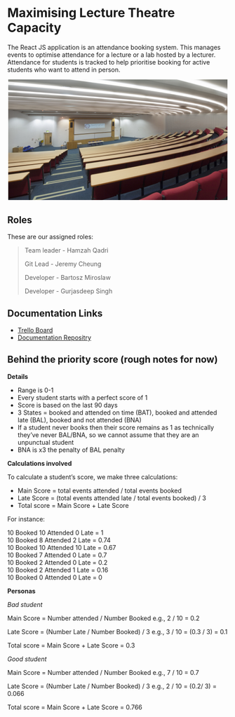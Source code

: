 # Maximising Lecture Theatre Capacity

The React JS application is an attendance booking system. This manages events to optimise attendance for a lecture or a lab hosted by a lecturer. Attendance for students is tracked to help prioritise booking for active students who want to attend in person.

<p align="center">
  <img src="./img/lectTheatre.png" alt="Size Limit CLI" width="500">
</p>

## Roles
These are our assigned roles:
>Team leader - Hamzah Qadri
>
>Git Lead - Jeremy Cheung
>
>Developer - Bartosz Miroslaw
>
>Developer - Gurjasdeep Singh
>

## Documentation Links
* [Trello Board](https://trello.com/b/02OXcLtP/maximising-lecture-theatre-capacity)
* [Documentation Repositry](https://uniofnottm-my.sharepoint.com/:f:/g/personal/psygm2_nottingham_ac_uk/EjlSay6gD0ZBq-E3v1oxnP4Bh5YH5R0ZSI5nZxbjHbu7tA)



## Behind the priority score (rough notes for now)

**Details**

- Range is 0-1
- Every student starts with a perfect score of 1
- Score is based on the last 90 days
- 3 States = booked and attended on time (BAT), booked and attended late (BAL), booked and not attended (BNA) 
- If a student never books then their score remains as 1 as technically they’ve never BAL/BNA, so we cannot assume that they are an unpunctual student
- BNA is x3 the penalty of BAL penalty 


**Calculations involved**

To calculate a student’s score, we make three calculations:
- Main Score = total events attended / total events booked
- Late Score = (total events attended late / total events booked) / 3
- Total score = Main Score + Late Score 

For instance: 

10 Booked 10 Attended 0 Late = 1  
10 Booked 8 Attended 2 Late = 0.74  
10 Booked 10 Attended 10 Late = 0.67  
10 Booked 7 Attended 0 Late = 0.7  
10 Booked 2 Attended 0 Late  = 0.2  
10 Booked 2 Attended 1 Late = 0.16  
10 Booked 0 Attended 0 Late = 0 


**Personas**

_Bad student_  

Main Score = Number attended / Number Booked e.g., 2 / 10 = 0.2 

Late Score = (Number Late / Number Booked) / 3 e.g., 3 / 10 = (0.3 / 3) = 0.1 

Total score = Main Score + Late Score = 0.3  

  

_Good student_

Main Score = Number attended / Number Booked e.g., 7 / 10 = 0.7   

Late Score = (Number Late / Number Booked) / 3 e.g., 2 / 10 = (0.2/ 3) = 0.066

Total score = Main Score + Late Score = 0.766

